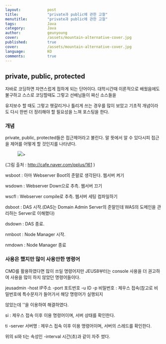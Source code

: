 ```yaml
---
layout:            post
title:             "private과 public에 관한 고찰"
menutitle:         "private과 public에 관한 고찰"
tags:              Java
category:          Java
author:            geunyoung
cover:             /assets/mountain-alternative-cover.jpg
published:         true
cover:             /assets/mountain-alternative-cover.jpg
language:          KO
comments:          true
---
```


## private, public, protected

자바로 코딩하면 자연스럽게 접하게 되는 단어이다. 대학시간때 이론적으로 배웠음에도 불구하고 스스로 코딩할때도 그렇고 선배님들이 짜신 소스들을

유지보수 할 때도 그렇고 헷갈리거나 틀리게 쓰는 경우를 많이 보았고 기초적 개념이라도 다시 한번 더 정리해야 할 필요성을 느껴 포스팅을 한다.


### 개념

private, public, protected들은 접근제어라고 불린다. 말 뜻에서 알 수 있다시피 접근을 제어를 어떻게 할 것인지를 나타낸다.

<aside>
<figure>
<img src="{{ "/media/img/Java/private.PNG" | absolute_url }}" />>
</figure>
</aside>

(그림 출처 : http://cafe.naver.com/pplus/161 )

wsboot : 아마 Webserver Boot의 준말로 생각된다. 웹서버 켜기

wsdown : Webserver Down으로 추측. 웹서버 끄기

wscfl : Webserver compile로 추측. 웹서버 세팅 컴파일하기

dsboot : DAS 시작.(DAS는 Domain Admin Server의 준말인데 WAS의 도메인을 관리하는 Server로 이해했다)

dsdown : DAS 종료.

nmboot : Node Manager 시작.

nmdown : Node Manager 종료

### 사용은 했지만 많이 사용안한 명령어

CMD를 활용하였다면 많이 쓰일 명령어지만 JEUS8부터는 console 사용을 더 권고하여 사용을 많이 하지 않았던 명령어들이다.

jeusadmin -host IP주소 -port 포트번호 -u ID -p 비밀번호 : 제우스 접속(참고로 비밀번호에 특수문자가 들어가서 해당 명령어가 실행되지 

않았는데 ''을 이용하여 해결하였다.


si : 제우스 접속 이후 이용 명령어이며, 서버 상태를 확인한다.

ti -server 서버명 : 제우스 접속 이후 이용 명령어이며, 서버의 스레드를 확인한다.

위의 si와 ti는 속성인 -interval 시간(초)과 같이 자주 썼다.

